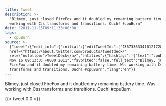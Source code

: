```yaml
---
title: Tweet
description: >-
  "Blimey, just closed FireFox and it doubled my remaining battery time. Was
  working with Css transforms and transitions. Ouch! #cpuBurn"
date: '2011-11-16T09:11:33+00:00'
tags:
  - cpuBurn
source: >-
  {"tweet":{"edit_info":{"initial":{"editTweetIds":["136733633410121728"],"editableUntil":"2011-11-16T10:13:33.250Z","editsRemaining":"5","isEditEligible":true}},"retweeted":false,"source":"<a
  href=\"https://about.twitter.com/products/tweetdeck\"
  rel=\"nofollow\">TweetDeck</a>","entities":{"hashtags":[{"text":"cpuBurn","indices":["125","133"]}],"symbols":[],"user_mentions":[],"urls":[]},"display_text_range":["0","133"],"favorite_count":"0","id_str":"136733633410121728","truncated":false,"retweet_count":"0","id":"136733633410121728","created_at":"Wed
  Nov 16 09:13:33 +0000 2011","favorited":false,"full_text":"Blimey, just closed
  FireFox and it doubled my remaining battery time. Was working with Css
  transforms and transitions. Ouch! #cpuBurn","lang":"en"}}
---
```

Blimey, just closed FireFox and it doubled my remaining battery time. Was working with Css transforms and transitions. Ouch! #cpuBurn
    
{{< tweet 0 0 >}}
    
